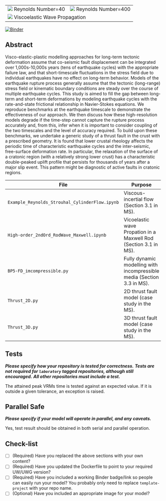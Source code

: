 <table>
 <tr>
  <td><img src='./Re40.gif'> Reynolds Number=40</td>
  <td><img src='./Re400.gif'> Reynolds Number=400</td>
 </tr>
 <tr>
  <td colspan="2"><img src='./Wave_Propagation.gif'> Viscoelastic Wave Propagation</td>
 </tr>
</table>

[![Binder](https://mybinder.org/badge_logo.svg)](https://mybinder.org/v2/gh/underworld-community/template-project/master)


Abstract
-----
Visco-elastic-plastic modelling approaches for long-term tectonic deformation assume that co-seismic fault displacement can be integrated over 1,000s-10,000s years (tens of earthquake cycles) with the appropriate failure law, and that short-timescale fluctuations in the stress field due to individual earthquakes have no effect on long-term behavior. Models of the earthquake rupture process generally assume that the tectonic (long-range) stress field or kinematic boundary conditions are steady over the course of multiple earthquake cycles. This study is aimed to fill the gap between long-term and short-term deformations by modeling earthquake cycles with the rate-and-state frictional relationship in Navier-Stokes equations. We reproduce benchmarks at the earthquake timescale to demonstrate the effectiveness of our approach. We then discuss how these high-resolution models degrade if the time-step cannot capture the rupture process accurately and, from this, infer when it is important to consider coupling of the two timescales and the level of accuracy required. To build upon these benchmarks, we undertake a generic study of a thrust fault in the crust with a prescribed geometry. It is found that lower crustal rheology affects the periodic time of characteristic earthquake cycles and the inter-seismic, free-surface deformation rate. In particular, the relaxation of the surface of a cratonic region (with a relatively strong lower crust) has a characteristic double-peaked uplift profile that persists for thousands of years after a major slip event. This pattern might be diagnostic of active faults in cratonic regions.



File | Purpose
--- | ---
`Example_Reynolds_Strouhal_CylinderFlow.ipynb` | Viscous-incertial flow (Section 3.1 in MS). 
`High-order_2ndOrd_RodWave_Maxwell.ipynb`| Vicoelastic wave Propation in a Maxwell Rod (Section 3.1 in MS). 
`BP5-FD_imcompressible.py` | Fully dynamic modelling with incompressible media   (Section 3.3 in MS).
`Thrust_2D.py` | 2D thrust fault model (case study in the MS).
`Thrust_3D.py` | 3D thrust fault model (case study in the MS).

Tests
-----
**_Please specify how your repository is tested for correctness._**
**_Tests are not required for `laboratory` tagged repositories, although still encouraged._**
**_All other repositories must include a test._**

The attained peak VRMs time is tested against an expected value. If it is outside a given tolerance, an exception is raised.

Parallel Safe
-------------
**_Please specify if your model will operate in parallel, and any caveats._**

Yes, test result should be obtained in both serial and parallel operation.

Check-list
----------
- [ ] (Required) Have you replaced the above sections with your own content? 
- [ ] (Required) Have you updated the Dockerfile to point to your required UW/UWG version? 
- [ ] (Required) Have you included a working Binder badge/link so people can easily run your model?
                 You probably only need to replace `template-project` with your repo name. 
- [ ] (Optional) Have you included an appropriate image for your model? 
